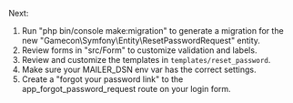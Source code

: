 Next:
1) Run "php bin/console make:migration" to generate a migration for the new "Gamecon\Symfony\Entity\ResetPasswordRequest" entity.
2) Review forms in "src/Form" to customize validation and labels.
3) Review and customize the templates in `templates/reset_password`.
4) Make sure your MAILER_DSN env var has the correct settings.
5) Create a "forgot your password link" to the app_forgot_password_request route on your login form.
